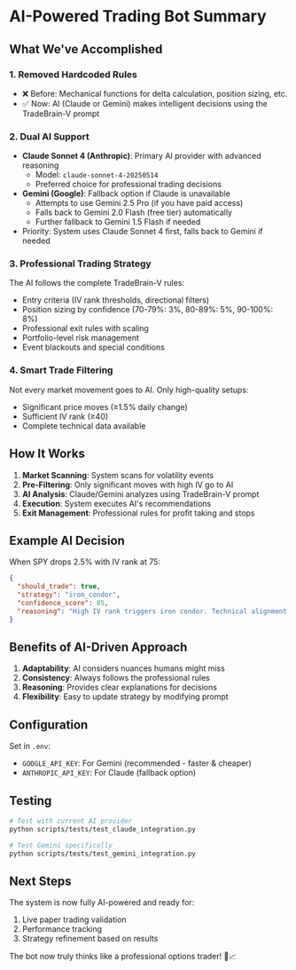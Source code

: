 # AI-Powered Trading Bot Summary

## What We've Accomplished

### 1. **Removed Hardcoded Rules**
- ❌ Before: Mechanical functions for delta calculation, position sizing, etc.
- ✅ Now: AI (Claude or Gemini) makes intelligent decisions using the TradeBrain-V prompt

### 2. **Dual AI Support**
- **Claude Sonnet 4 (Anthropic)**: Primary AI provider with advanced reasoning
  - Model: `claude-sonnet-4-20250514`
  - Preferred choice for professional trading decisions
- **Gemini (Google)**: Fallback option if Claude is unavailable
  - Attempts to use Gemini 2.5 Pro (if you have paid access)
  - Falls back to Gemini 2.0 Flash (free tier) automatically
  - Further fallback to Gemini 1.5 Flash if needed
- Priority: System uses Claude Sonnet 4 first, falls back to Gemini if needed

### 3. **Professional Trading Strategy**
The AI follows the complete TradeBrain-V rules:
- Entry criteria (IV rank thresholds, directional filters)
- Position sizing by confidence (70-79%: 3%, 80-89%: 5%, 90-100%: 8%)
- Professional exit rules with scaling
- Portfolio-level risk management
- Event blackouts and special conditions

### 4. **Smart Trade Filtering**
Not every market movement goes to AI. Only high-quality setups:
- Significant price moves (≥1.5% daily change)
- Sufficient IV rank (≥40)
- Complete technical data available

## How It Works

1. **Market Scanning**: System scans for volatility events
2. **Pre-Filtering**: Only significant moves with high IV go to AI
3. **AI Analysis**: Claude/Gemini analyzes using TradeBrain-V prompt
4. **Execution**: System executes AI's recommendations
5. **Exit Management**: Professional rules for profit taking and stops

## Example AI Decision

When SPY drops 2.5% with IV rank at 75:
```json
{
  "should_trade": true,
  "strategy": "iron_condor",
  "confidence_score": 85,
  "reasoning": "High IV rank triggers iron condor. Technical alignment strong..."
}
```

## Benefits of AI-Driven Approach

1. **Adaptability**: AI considers nuances humans might miss
2. **Consistency**: Always follows the professional rules
3. **Reasoning**: Provides clear explanations for decisions
4. **Flexibility**: Easy to update strategy by modifying prompt

## Configuration

Set in `.env`:
- `GOOGLE_API_KEY`: For Gemini (recommended - faster & cheaper)
- `ANTHROPIC_API_KEY`: For Claude (fallback option)

## Testing

```bash
# Test with current AI provider
python scripts/tests/test_claude_integration.py

# Test Gemini specifically
python scripts/tests/test_gemini_integration.py
```

## Next Steps

The system is now fully AI-powered and ready for:
1. Live paper trading validation
2. Performance tracking
3. Strategy refinement based on results

The bot now truly thinks like a professional options trader! 🤖📈